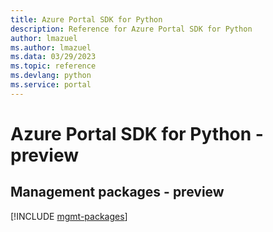 ```yaml
---
title: Azure Portal SDK for Python
description: Reference for Azure Portal SDK for Python
author: lmazuel
ms.author: lmazuel
ms.data: 03/29/2023
ms.topic: reference
ms.devlang: python
ms.service: portal
---
```

# Azure Portal SDK for Python - preview

## Management packages - preview
[!INCLUDE [mgmt-packages](portal-mgmt-index.md)]